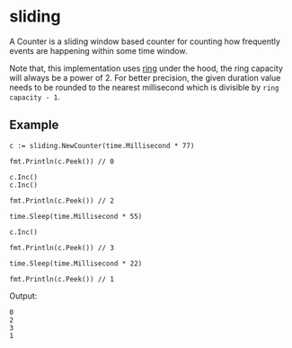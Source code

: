 # sliding

A Counter is a sliding window based counter for counting how frequently events are happening within some time window.

Note that, this implementation uses [ring](https://github.com/onur1/ring) under the hood, the ring capacity will always be a power of 2. For better precision, the given duration value needs to be rounded to the nearest millisecond which is divisible by `ring capacity - 1`.

## Example

```golang
c := sliding.NewCounter(time.Millisecond * 77)

fmt.Println(c.Peek()) // 0

c.Inc()
c.Inc()

fmt.Println(c.Peek()) // 2

time.Sleep(time.Millisecond * 55)

c.Inc()

fmt.Println(c.Peek()) // 3

time.Sleep(time.Millisecond * 22)

fmt.Println(c.Peek()) // 1
```

Output:

```
0
2
3
1
```
